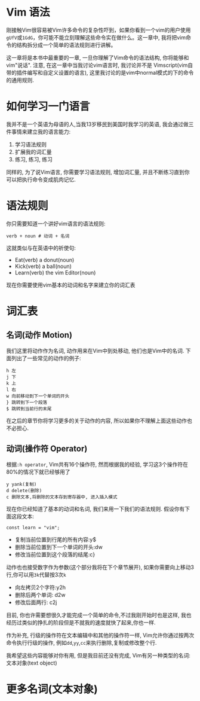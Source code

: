 # Vim 语法

刚接触Vim很容易被Vim许多命令的复杂性吓到，如果你看到一个vim的用户使用`gUfV`或`1GdG`，你可能不能立刻理解这些命令实在做什么。这一章中, 我将把vim命令的结构拆分成一个简单的语法规则进行讲解。

这一章将是本书中最重要的一章, 一旦你理解了Vim命令的语法结构, 你将能够和vim"说话". 注意, 在这一章中当我讨论vim语言时, 我讨论并不是
Vimscript(vim自带的插件编写和自定义设置的语言), 这里我讨论的是vim中normal模式的下的命令的通用规则.

# 如何学习一门语言

我并不是一个英语为母语的人,当我13岁移民到美国时我学习的英语, 我会通过做三件事情来建立我的语言能力:
1. 学习语法规则
2. 扩展我的词汇量
3. 练习, 练习, 练习

同样的, 为了说Vim语言, 你需要学习语法规则, 增加词汇量, 并且不断练习直到你可以把执行命令变成肌肉记忆.

# 语法规则

你只需要知道一个讲好vim语言的语法规则:
```
verb + noun # 动词 + 名词
```

这就类似与在英语中的祈使句:
- Eat(verb) a donut(noun)
- Kick(verb) a ball(noun)
- Learn(verb) the vim Editor(noun)

现在你需要使用vim基本的动词和名字来建立你的词汇表

# 词汇表

## 名词(动作 Motion)
我们这里将动作作为名词, 动作用来在Vim中到处移动, 他们也是Vim中的名词. 下面列出了一些常见的动作的例子:
```
h 左
j 下
k 上
l 右
w 向前移动到下一个单词的开头
} 跳转到下一个段落
$ 跳转到当前行的末尾
```

在之后的章节你将学习更多的关于动作的内容, 所以如果你不理解上面这些动作也不必担心.

## 动词(操作符 Operator)
根据`:h operator`, Vim共有16个操作符, 然而根据我的经验, 学习这3个操作符在80%的情况下就已经够用了
```
y yank(复制)
d delete(删除)
c 删除文本,将删除的文本存到寄存器中, 进入插入模式
```

现在你已经知道了基本的动词和名词, 我们来用一下我们的语法规则. 假设你有下面这段文本:
```
const learn = "vim";
```
- 复制当前位置到行尾的所有内容:y$
- 删除当前位置到下一个单词的开头:dw
- 修改当前位置到这个段落的结尾:c}

动作也也接受数字作为参数(这个部分我将在下个章节展开), 如果你需要向上移动3行,你可以用`3k`代替按3次`k`

- 向左拷贝2个字符:y2h
- 删除后两个单词: d2w
- 修改后面两行: c2j

目前, 你也许需要想很久才能完成一个简单的命令,不过我刚开始时也是这样, 我也经历过类似的挣扎的阶段但是不就我的速度就快了起来,你也一样.

作为补充, 行级的操作符在文本编辑中和其他的操作符一样, Vim允许你通过按两次命令执行行级的操作, 例如`dd`,`yy`,`cc`来执行删除,复制或修改整个行.

我希望这些内容能够对你有用, 但是我目前还没有完成, Vim有另一种类型的名词:文本对象(text object)

# 更多名词(文本对象)



